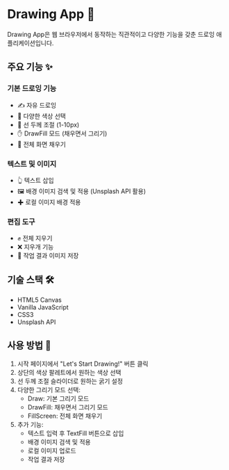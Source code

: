 # Drawing App 🎨

Drawing App은 웹 브라우저에서 동작하는 직관적이고 다양한 기능을 갖춘 드로잉 애플리케이션입니다.

## 주요 기능 ✨

### 기본 드로잉 기능
- ✍️ 자유 드로잉
- 🎨 다양한 색상 선택
- 📏 선 두께 조절 (1-10px)
- ✋ DrawFill 모드 (채우면서 그리기)
- 📮 전체 화면 채우기

### 텍스트 및 이미지
- 👆 텍스트 삽입
- 🖼️ 배경 이미지 검색 및 적용 (Unsplash API 활용)
- ✚ 로컬 이미지 배경 적용

### 편집 도구
- ✊ 전체 지우기
- ❌ 지우개 기능
- 📲 작업 결과 이미지 저장

## 기술 스택 🛠

- HTML5 Canvas
- Vanilla JavaScript
- CSS3
- Unsplash API


## 사용 방법 📝

1. 시작 페이지에서 "Let's Start Drawing!" 버튼 클릭
2. 상단의 색상 팔레트에서 원하는 색상 선택
3. 선 두께 조절 슬라이더로 원하는 굵기 설정
4. 다양한 그리기 모드 선택:
   - Draw: 기본 그리기 모드
   - DrawFill: 채우면서 그리기 모드
   - FillScreen: 전체 화면 채우기
5. 추가 기능:
   - 텍스트 입력 후 TextFill 버튼으로 삽입
   - 배경 이미지 검색 및 적용
   - 로컬 이미지 업로드
   - 작업 결과 저장
